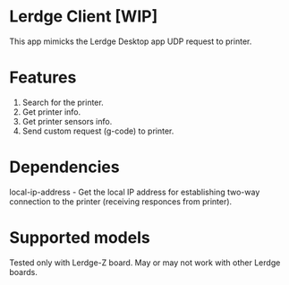 # Lerdge Client [WIP]

This app mimicks the Lerdge Desktop app UDP request to printer.

# Features

1. Search for the printer.
2. Get printer info.
3. Get printer sensors info.
4. Send custom request (g-code) to printer.

# Dependencies

local-ip-address - Get the local IP address for establishing two-way connection to the printer (receiving responces from printer).

# Supported models

Tested only with Lerdge-Z board. May or may not work with other Lerdge boards.
